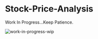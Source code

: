 # Stock-Price-Analysis

Work In Progress...Keep Patience.


 ![work-in-progress-wip](https://user-images.githubusercontent.com/45178199/52758558-6376a880-2fce-11e9-9e90-984c2c636bf9.jpg)
